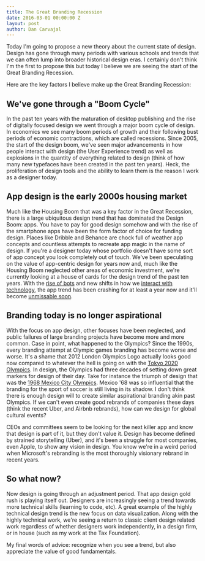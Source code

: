 ```yaml
---
title: The Great Branding Recession
date: 2016-03-01 00:00:00 Z
layout: post
author: Dan Carvajal
---
```


Today I'm going to propose a new theory about the current state of design. Design has gone through many periods with various schools and trends that we can often lump into broader historical design eras. I certainly don't think I'm the first to propose this but today I believe we are seeing the start of the Great Branding Recession.

Here are the key factors I believe make up the Great Branding Recession:

## We've gone through a "Boom Cycle"

In the past ten years with the maturation of desktop publishing and the rise of digitally focused design we went through a major boom cycle of design. In economics we see many boom periods of growth and their following bust periods of economic contractions, which are called recessions. Since 2005, the start of the design boom, we've seen major advancements in how people interact with design (the User Experience trend) as well as explosions in the quantity of everything related to design (think of how many new typefaces have been created in the past ten years). Heck, the proliferation of design tools and the ability to learn them is the reason I work as a designer today.

## App design is the early 2000s housing market

Much like the Housing Boom that was a key factor in the Great Recession, there is a large ubiquitous design trend that has dominated the Design Boom: apps. You have to pay for good design somehow and with the rise of the smartphone apps have been the form factor of choice for funding design. Places like Dribble and Behance are chock full of weather app concepts and countless attempts to recreate app magic in the name of design. If you're a designer today whose portfolio doesn't have some sort of app concept you look completely out of touch. We've been speculating on the value of app-centric design for years now and, much like the Housing Boom neglected other areas of economic investment, we're currently looking at a house of cards for the design trend of the past ten years. With the [rise of bots](http://www.theverge.com/2016/1/6/10718282/internet-bots-messaging-slack-facebook-m) and new shifts in how we [interact with technology](http://dancarvajal.com/2016/01/10/On-Chatbots.html), the app trend has been crashing for at least a year now and it'll become [unmissable soon](http://www.fastcodesign.com/3057266/designers-robots-are-coming-for-your-jobs).

## Branding today is no longer aspirational

With the focus on app design, other focuses have been neglected, and public failures of large branding projects have become more and more common. Case in point, what happened to the Olympics? Since the 1990s, every branding attempt at Olympic games branding has become worse and worse. It's a shame that 2012 London Olympics Logo actually looks good now compared to whatever the hell is going on with the [Tokyo 2020 Olympics](http://www.dezeen.com/2015/10/21/tokyo-2020-olympics-public-competition-replacement-logo-kenjiro-sano/). In design, the Olympics had three decades of setting down great markers for design of their day. Take for instance the triumph of design that was the [1968 Mexico City Olympics](http://graphicambient.com/2012/07/26/1968-mexico-olympics-mexico/). Mexico '68 was so influential that the branding for the sport of soccer is still living in its shadow. I don't think there is enough design will to create similar aspirational branding akin past Olympics. If we can't even create good rebrands of companies these days (think the recent Uber, and Airbnb rebrands), how can we design for global cultural events?

CEOs and committees seem to be looking for the next killer app and know that design is part of it, but they don't value it. Design has become defined by strained storytelling (Uber), and it's been a struggle for most companies, even Apple, to show any vision in design. You know we're in a weird period when Microsoft's rebranding is the most thoroughly visionary rebrand in recent years.

## So what now?

Now design is going through an adjustment period. That app design gold rush is playing itself out. Designers are increasingly seeing a trend towards more technical skills (learning to code, etc). A great example of the highly technical design trend is the new focus on data visualization. Along with the highly technical work, we're seeing a return to classic client design related work regardless of whether designers work independently, in a design firm, or in house (such as my work at the Tax Foundation).

My final words of advice: recognize when you see a trend, but also appreciate the value of good fundamentals.
